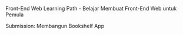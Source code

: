 Front-End Web Learning Path - Belajar Membuat Front-End Web untuk Pemula

Submission: Membangun Bookshelf App


